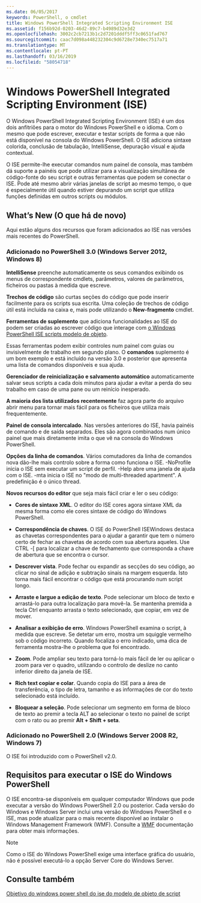 ```yaml
---
ms.date: 06/05/2017
keywords: PowerShell, o cmdlet
title: Windows PowerShell Integrated Scripting Environment ISE
ms.assetid: f156b92d-0203-46d2-89c7-b4989d32e3d2
ms.openlocfilehash: 3002c2cb7213b1c2d7201dddf5ff3c0651fad767
ms.sourcegitcommit: caac7d098a448232304c9d6728e7340ec7517a71
ms.translationtype: MT
ms.contentlocale: pt-PT
ms.lasthandoff: 03/16/2019
ms.locfileid: "58054718"
---
```

# <a name="windows-powershell-integrated-scripting-environment-ise"></a>Windows PowerShell Integrated Scripting Environment (ISE)

O Windows PowerShell Integrated Scripting Environment (ISE) é um dos dois anfitriões para o motor do Windows PowerShell e o idioma. Com o mesmo que pode escrever, executar e testar scripts de forma a que não está disponível na consola do Windows PowerShell. O ISE adiciona sintaxe colorida, conclusão de tabulação, IntelliSense, depuração visual e ajuda contextual.

O ISE permite-lhe executar comandos num painel de consola, mas também dá suporte a painéis que pode utilizar para a visualização simultânea de código-fonte do seu script e outras ferramentas que podem se conectar o ISE. Pode até mesmo abrir várias janelas de script ao mesmo tempo, o que é especialmente útil quando estiver depurando um script que utiliza funções definidas em outros scripts ou módulos.

## <a name="whats-new"></a>What’s New (O que há de novo)

Aqui estão alguns dos recursos que foram adicionados ao ISE nas versões mais recentes do PowerShell.

### <a name="added-in-powershell-30-windows-server-2012-windows-8"></a>Adicionado no PowerShell 3.0 (Windows Server 2012, Windows 8)

**IntelliSense** preenche automaticamente os seus comandos exibindo os menus de correspondente cmdlets, parâmetros, valores de parâmetros, ficheiros ou pastas à medida que escreve.

**Trechos de código** são curtas seções do código que pode inserir facilmente para os scripts sua escrita. Uma coleção de trechos de código útil está incluída na caixa e, mais pode utilizando o **New-fragmento** cmdlet.

**Ferramentas de suplemento** que adiciona funcionalidades ao ISE do podem ser criadas ao escrever código que interage com [o Windows PowerShell ISE scripts modelo de objeto](../../core-powershell/ise/The-ISE-Object-Model-Hierarchy.md).

Essas ferramentas podem exibir controles num painel com guias ou invisivelmente de trabalho em segundo plano. O **comandos** suplemento é um bom exemplo e está incluído na versão 3.0 e posterior que apresenta uma lista de comandos disponíveis e sua ajuda.

**Gerenciador de reinicialização e salvamento automático** automaticamente salvar seus scripts a cada dois minutos para ajudar a evitar a perda do seu trabalho em caso de uma pane ou um reinício inesperado.

**A maioria dos lista utilizados recentemente** faz agora parte do arquivo abrir menu para tornar mais fácil para os ficheiros que utiliza mais frequentemente.

**Painel de consola intercalado**. Nas versões anteriores do ISE, havia painéis de comando e de saída separados. Eles são agora combinados num único painel que mais diretamente imita o que vê na consola do Windows PowerShell.

**Opções da linha de comandos**. Vários comutadores da linha de comandos nova dão-lhe mais controlo sobre a forma como funciona o ISE. -NoProfile inicia o ISE sem executar um script de perfil. -Help abre uma janela de ajuda com o ISE. -mta inicia o ISE no "modo de multi-threaded apartment". A predefinição é o único thread.

**Novos recursos do editor** que seja mais fácil criar e ler o seu código:

- **Cores de sintaxe XML**. O editor do ISE cores agora sintaxe XML da mesma forma como ele cores sintaxe de código do Windows PowerShell.

- **Correspondência de chaves**. O ISE do PowerShell ISEWindows destaca as chavetas correspondentes para o ajudar a garantir que tem o número certo de fechar as chavetas de acordo com sua abertura aqueles. Use CTRL -\[ para localizar a chave de fechamento que corresponda a chave de abertura que se encontra o cursor.

- **Descrever vista**. Pode fechar ou expandir as secções do seu código, ao clicar no sinal de adição e subtração sinais na margem esquerda. Isto torna mais fácil encontrar o código que está procurando num script longo.

- **Arraste e largue a edição de texto**. Pode selecionar um bloco de texto e arrastá-lo para outra localização para movê-la. Se mantenha premida a tecla Ctrl enquanto arrasta o texto selecionado, que copiar, em vez de mover.

- **Analisar a exibição de erro**. Windows PowerShell examina o script, à medida que escreve. Se detetar um erro, mostra um squiggle vermelho sob o código incorreto. Quando focaliza o erro indicado, uma dica de ferramenta mostra-lhe o problema que foi encontrado.

- **Zoom**. Pode ampliar seu texto para torná-lo mais fácil de ler ou aplicar o zoom para ver o quadro, utilizando o controlo de deslize no canto inferior direito da janela de ISE.

- **Rich text copiar e colar**. Quando copia do ISE para a área de transferência, o tipo de letra, tamanho e as informações de cor do texto selecionado está incluído.

- **Bloquear a seleção**. Pode selecionar um segmento em forma de bloco de texto ao premir a tecla ALT ao selecionar o texto no painel de script com o rato ou ao premir **Alt + Shift + seta**.

### <a name="added-in-powershell-20-windows-server-2008-r2-windows-7"></a>Adicionado no PowerShell 2.0 (Windows Server 2008 R2, Windows 7)

O ISE foi introduzido com o PowerShell v2.0.

## <a name="requirements-for-running-the-windows-powershell-ise"></a>Requisitos para executar o ISE do Windows PowerShell

O ISE encontra-se disponíveis em qualquer computador Windows que pode executar a versão do Windows PowerShell 2.0 ou posterior. Cada versão do Windows e Windows Server inclui uma versão do Windows PowerShell e o ISE, mas pode atualizar para o mais recente disponível ao instalar o Windows Management Framework (WMF). Consulte a [WMF](/powershell/wmf) documentação para obter mais informações.

> [!NOTE]
> Como o ISE do Windows PowerShell exige uma interface gráfica do usuário, não é possível executá-lo a opção Server Core do Windows Server.

## <a name="see-also"></a>Consulte também

[Objetivo do windows power shell do ise do modelo de objeto de script](../../core-powershell/ise/Purpose-of-the-Windows-PowerShell-ISE-Scripting-Object-Model.md)